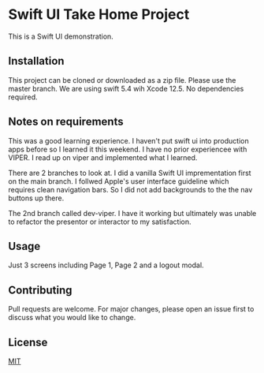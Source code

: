 
# Swift UI Take Home Project

This is a Swift UI demonstration.

## Installation

This project can be cloned or downloaded as a zip file. Please use the master branch.
We are using swift 5.4 wih Xcode 12.5. No dependencies required. 

## Notes on requirements

This was a good learning experience. I haven't put swift ui into production apps before so I learned it this weekend. I have no prior experiencee with VIPER. I read up on viper and implemented what I learned. 

There are 2 branches to look at. I did a vanilla Swift UI imprementation first on the main branch.
I follwed Apple's user interface guideline which requires clean navigation bars. So I did not add backgrounds to the the nav buttons up there. 

The 2nd branch called dev-viper. I have it working but ultimately was unable to refactor the presentor or interactor to my satisfaction.

## Usage

Just 3 screens including Page 1, Page 2 and a logout modal.

## Contributing
Pull requests are welcome. For major changes, please open an issue first to discuss what you would like to change.

## License
[MIT](https://choosealicense.com/licenses/mit/)
